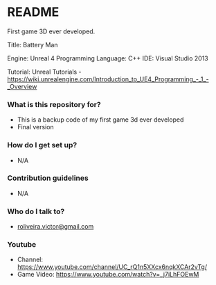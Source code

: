 # README #

First game 3D ever developed.

Title: Battery Man

Engine: Unreal 4
Programming Language: C++
IDE: Visual Studio 2013

Tutorial: Unreal Tutorials - https://wiki.unrealengine.com/Introduction_to_UE4_Programming_-_1_-_Overview

### What is this repository for? ###

* This is a backup code of my first game 3d ever developed
* Final version

### How do I get set up? ###

* N/A

### Contribution guidelines ###

* N/A

### Who do I talk to? ###

* roliveira.victor@gmail.com


### Youtube ###

* Channel: https://www.youtube.com/channel/UC_rQ1n5XXcx6nqkXCAr2vTg/
* Game Video: https://www.youtube.com/watch?v=_j7iLhFOEwM